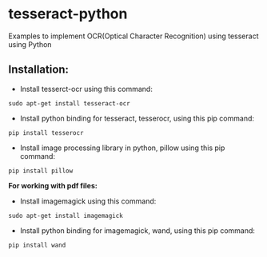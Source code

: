 # tesseract-python
Examples to implement OCR(Optical Character Recognition) using tesseract using Python

## Installation:

-  Install tesserct-ocr using this command:
  ```
  sudo apt-get install tesseract-ocr
  ```

-  Install python binding for tesseract, tesserocr, using this pip command:
  ```
  pip install tesserocr
  ```

-  Install image processing library in python, pillow using this pip command:
  ```
  pip install pillow
  ```


**For working with pdf files:**

-  Install imagemagick using this command:
  ```
  sudo apt-get install imagemagick
  ```

-  Install python binding for imagemagick, wand, using this pip command:
  ```
  pip install wand
  ```
